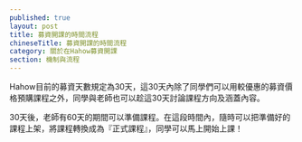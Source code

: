 ```yaml
---
published: true
layout: post
title: 募資開課的時間流程
chineseTitle: 募資開課的時間流程
category: 關於在Hahow募資開課
section: 機制與流程
---
```


 

Hahow目前的募資天數規定為30天，這30天內除了同學們可以用較優惠的募資價格預購課程之外，同學與老師也可以趁這30天討論課程方向及涵蓋內容。

30天後，老師有60天的期間可以準備課程。在這段時間內，隨時可以把準備好的課程上架，將課程轉換成為『正式課程』，同學可以馬上開始上課！
